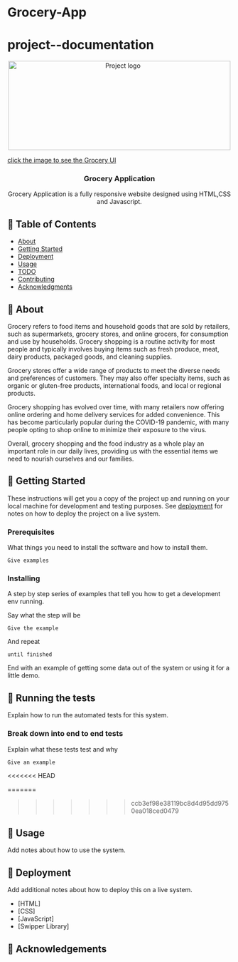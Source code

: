 # Grocery-App

# project--documentation

<p align="center">
  <a href="https://paulselvi1982.github.io/Grocery-App/" rel="noopener">
 <img width=500px height=200px src="Grocery.png" alt="Project logo">
  <p>click the image to see the Grocery UI</p></a>




<h3 align="center">Grocery Application</h3>



<p align="center">Grocery Application is a fully responsive website designed using HTML,CSS and Javascript. 
</p>

## 📝 Table of Contents
- [About](#about)
- [Getting Started](#getting_started)
- [Deployment](#deployment)
- [Usage](#usage)
- [TODO](../TODO.md)
- [Contributing](../CONTRIBUTING.md)
- [Acknowledgments](#acknowledgement)

## 🧐 About <a name = "about"></a>
Grocery refers to food items and household goods that are sold by retailers, such as supermarkets, grocery stores, and online grocers, for consumption and use by households. Grocery shopping is a routine activity for most people and typically involves buying items such as fresh produce, meat, dairy products, packaged goods, and cleaning supplies.

Grocery stores offer a wide range of products to meet the diverse needs and preferences of customers. They may also offer specialty items, such as organic or gluten-free products, international foods, and local or regional products.

Grocery shopping has evolved over time, with many retailers now offering online ordering and home delivery services for added convenience. This has become particularly popular during the COVID-19 pandemic, with many people opting to shop online to minimize their exposure to the virus.

Overall, grocery shopping and the food industry as a whole play an important role in our daily lives, providing us with the essential items we need to nourish ourselves and our families.

## 🏁 Getting Started <a name = "getting_started"></a>
These instructions will get you a copy of the project up and running on your local machine for development and testing purposes. See [deployment](#deployment) for notes on how to deploy the project on a live system.

### Prerequisites
What things you need to install the software and how to install them.

```
Give examples
```

### Installing
A step by step series of examples that tell you how to get a development env running.

Say what the step will be

```
Give the example
```

And repeat

```
until finished
```

End with an example of getting some data out of the system or using it for a little demo.

## 🔧 Running the tests <a name = "tests"></a>
Explain how to run the automated tests for this system.

### Break down into end to end tests
Explain what these tests test and why

```
Give an example
```

<<<<<<< HEAD


=======
>>>>>>> ccb3ef98e38119bc8d4d95dd9750ea018ced0479
## 🎈 Usage <a name="usage"></a>
Add notes about how to use the system.

## 🚀 Deployment <a name = "deployment"></a>
Add additional notes about how to deploy this on a live system.



- [HTML]
- [CSS]
- [JavaScript]
- [Swipper Library]





## 🎉 Acknowledgements <a name = "acknowledgement"></a>
